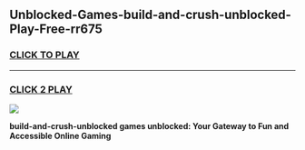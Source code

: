 
## Unblocked-Games-build-and-crush-unblocked-Play-Free-rr675
<h3>
<a href="https://premium76.site?title=build-and-crush-unblocked&ref=10A">CLICK TO PLAY</a></h3>
<hr>

<h3>
<a href="https://premium76.site?title=build-and-crush-unblocked&ref=10A">CLICK 2 PLAY</a>
  
</h3>

<a href="https://premium76.site?title=build-and-crush-unblocked&ref=10A"><img src="https://clearcache.store/games.png"></a>


**build-and-crush-unblocked games unblocked: Your Gateway to Fun and Accessible Online Gaming**
